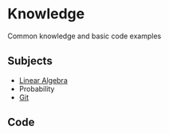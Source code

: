 # Knowledge
Common knowledge and basic code examples


Subjects
--------
- [Linear Algebra](http://mccormickt12.github.io/knowledge/linalg/sabermetrics.pdf)
- Probability
- [Git](http://mccormickt12.github.io/knowledge/git/githelp.pdf)

Code
----